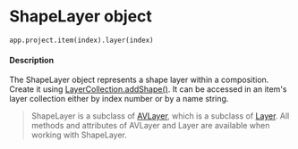# ShapeLayer object

`app.project.item(index).layer(index)`

#### Description

The ShapeLayer object represents a shape layer within a composition. Create it using [LayerCollection.addShape()](layercollection.md#layercollectionaddshape). It can be accessed in an item's layer collection either by index number or by a name string.

> ShapeLayer is a subclass of [AVLayer](avlayer.md), which is a subclass of [Layer](layer.md). All methods and attributes of AVLayer and Layer are available when working with ShapeLayer.
